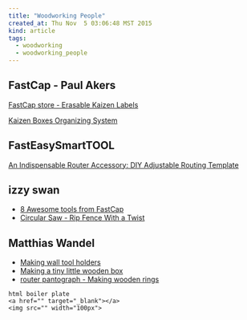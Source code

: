 ```yaml
---
title: "Woodworking People"
created_at: Thu Nov  5 03:06:48 MST 2015
kind: article
tags:
  - woodworking
  - woodworking_people
---
```


## FastCap - Paul Akers

<a href="http://www.fastcap.com/estore/pc/viewPrd.asp?idproduct=44994" target="_blank">FastCap store - Erasable Kaizen Labels</a>
 
<a href="https://www.youtube.com/watch?v=tSMqXa7q6h4" target="_blank">Kaizen Boxes Organizing System</a>

## FastEasySmartTOOL

<a href="https://www.youtube.com/watch?v=InipG5bb7B4" target="_blank">An Indispensable Router Accessory: DIY Adjustable Routing Template</a>

## izzy swan

* <a href="https://www.youtube.com/watch?v=EDlCNs35_RE" target="_blank">8 Awesome tools from FastCap</a>
* <a href="https://www.youtube.com/watch?v=H2lQAJ5OECc" target="_blank">Circular Saw - Rip Fence With a Twist</a>

## Matthias Wandel

* <a href="https://www.youtube.com/watch?v=8En-OTfePys" target="_blank">Making wall tool holders</a>
* <a href="https://www.youtube.com/watch?v=WwAdcnoVI3Q" target="_blank">Making a tiny little wooden box</a>
* <a href="https://www.youtube.com/watch?v=U1XwQt86mi8" target="_blank">router pantograph - Making wooden rings</a>


~~~~~~~~~~~~~
html boiler plate
<a href="" target="_blank"></a>
<img src="" width="100px">
~~~~~~~~~~~~~

